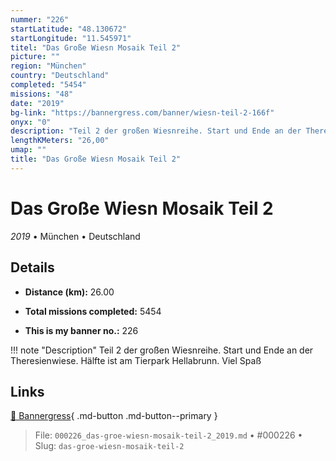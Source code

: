 ```yaml
---
nummer: "226"
startLatitude: "48.130672"
startLongitude: "11.545971"
titel: "Das Große Wiesn Mosaik Teil 2"
picture: ""
region: "München"
country: "Deutschland"
completed: "5454"
missions: "48"
date: "2019"
bg-link: "https://bannergress.com/banner/wiesn-teil-2-166f"
onyx: "0"
description: "Teil 2 der großen Wiesnreihe. Start und Ende an der Theresienwiese. Hälfte ist am Tierpark Hellabrunn. Viel Spaß"
lengthKMeters: "26,00"
umap: ""
title: "Das Große Wiesn Mosaik Teil 2"
---
```

# Das Große Wiesn Mosaik Teil 2

*2019* • München • Deutschland



## Details
- **Distance (km):** 26.00

- **Total missions completed:** 5454
- **This is my banner no.:** 226


!!! note "Description"
    Teil 2 der großen Wiesnreihe. Start und Ende an der Theresienwiese. Hälfte ist am Tierpark Hellabrunn. Viel Spaß



## Links
[🔗 Bannergress](https://bannergress.com/banner/wiesn-teil-2-166f){ .md-button .md-button--primary }



> File: `000226_das-groe-wiesn-mosaik-teil-2_2019.md` • #000226 • Slug: `das-groe-wiesn-mosaik-teil-2`
